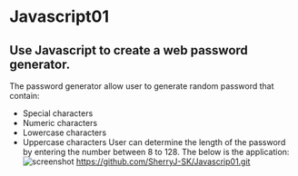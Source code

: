 # Javascript01
## Use Javascript to create a web password generator.
The password generator allow user to generate random password that contain:
- Special characters
- Numeric characters
- Lowercase characters
- Uppercase characters
User can determine the length of the password by entering the number between 8 to 128.
The below is the application:
![screenshot](./assets/images/screenshot_.png)
https://github.com/SherryJ-SK/Javascrip01.git


